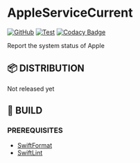 # AppleServiceCurrent

[![GitHub](https://img.shields.io/github/license/shensven/AppleServiceCurrent)](./LICENSE)
[![Test](https://github.com/shensven/AppleServiceCurrent/actions/workflows/test.yml/badge.svg?branch=dev)](https://github.com/shensven/AppleServiceCurrent/actions/workflows/test.yml)
[![Codacy Badge](https://app.codacy.com/project/badge/Grade/404395614f20418ca1032389cd7cb685)](https://www.codacy.com/gh/shensven/AppleServiceCurrent/dashboard?utm_source=github.com&amp;utm_medium=referral&amp;utm_content=shensven/AppleServiceCurrent&amp;utm_campaign=Badge_Grade)

Report the system status of Apple

## 📦 DISTRIBUTION

Not released yet

## 🔨 BUILD

### PREREQUISITES

- [SwiftFormat](https://github.com/nicklockwood/SwiftFormat)
- [SwiftLint](https://github.com/realm/SwiftLint)

